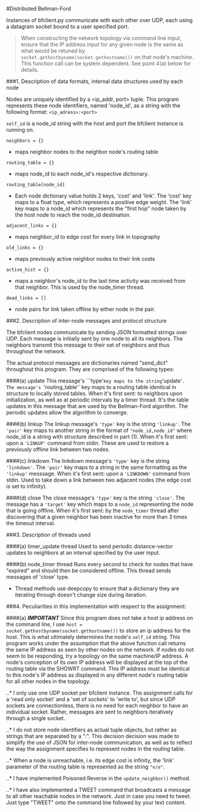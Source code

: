 #Distributed Bellman-Ford

Instances of bfclient.py communicate with each other over UDP, each using a datagram socket bound to a user specified port.

>When constructing the network topology via command line input, ensure that the IP address input for any given node is the same as what would be retuned by `socket.gethostbyname(socket.gethostname())` on that node's machine. This function call can be system dependent. See point 4(a) below for details.

###1. Description of data formats, internal data structures used by each node

  Nodes are uniquely identified by a <ip_addr, port> tuple. This program represents these node identifiers, named 'node_id', as a string with the following format:
  `<ip_adress>:<port>`

  `self_id` is a node_id string with the host and port the bfclient instance is running on.

  `neighbors = {}`
  - maps neighbor nodes to the neighbor node's routing table

  `routing_table = {}`
  - maps node_id to each node_id's respective dictionary.

  `routing_table[node_id]`
  - Each node dictionary value holds 2 keys, 'cost' and 'link'.
    The 'cost' key maps to a float type, which represents a positive edge weight.
    The 'link' key maps to a node_id which represents the "first hop" node taken by the host node to reach the node_id destination.

  `adjacent_links = {}`
  - maps neighbor_id to edge cost for every link in topography

  `old_links = {}`
  - maps previously active neighbor nodes to their link costs

  `active_hist = {}`
  - maps a neighbor's node_id to the last time activity was received from that  neighbor. This is used by the node_timer thread.

  `dead_links = []`
  - node pairs for link taken offline by either node in the pair.

###2. Description of inter-node messages and protocol structure

  The bfclient nodes communicate by sending JSON formatted strings over UDP. Each message is initially sent by one node to all its neighbors. The neighbors transmit this message to their set of neighbors and thus throughout the network.

  The actual protocol messages are dictionaries named "send_dict" throughout this program. They are comprised of the following types:

  ####(a) update
      This message's ``'type'` key maps to the string `'update'`.
      The message's `'routing_table'` key maps to a routing table identical in structure to locally stored tables.
      When it's first sent: to neighbors upon initialization, as well as at periodic intervals by a timer thread.
      It's the table updates in this message that are used by the Bellman-Ford algorithm. The periodic updates allow the algorithm to converge.

  ####(b) linkup
      The linkup message's `'type'` key is the string `'linkup'`.
      The `'pair'` key maps to another string in the format of `"node_id,node_id"`
      where node_id is a string with structure described in part (1).
      When it's first sent: upon a `'LINKUP'` command from stdin.
      These are used to restore a previously offline link between two nodes.

  ####(c) linkdown
      The linkdown message's `'type'` key is the string `'linkdown'`.
      The `'pair'` key maps to a string in the same formatting as the `'linkup'` messsage.
      When it's first sent: upon a `'LINKDOWN'` command from stdin.
      Used to take down a link between two adjacent nodes (the edge cost is set to infinity).

  ####(d) close
      The close message's `'type'` key is the string `'close'`.
      The message has a `'target'` key which maps to a `node_id` representing the node that is going offline.
      When it's first sent: by the `node_timer` thread after discovering that a given neighbor has been inactive for more than 3 times the timeout interval.

###3. Description of threads used

  ####(a) timer_update thread
      Used to send periodic distance-vector updates to neighbors at an interval specified by the user input.

  ####(b) node_timer thread
      Runs every second to check for nodes that have "expired" and should then be considered offline. This thread sends messages of 'close' type.

  - Thread methods use deepcopy to ensure that a dictionary they are iterating through doesn't change size during iteration.

###4. Peculiarities in this implementation with respect to the assignment:

  ####(a) **_IMPORTANT_**
      Since this program does not take a host ip address on the command line, I use
      `host = socket.gethostbyname(socket.gethostname())`
      to store an ip address for the host. This is what ultimately determines the node's `self_id` string.
      This program works under the assumption that the above function call returns the same IP address as seen by other nodes on the network.
      If nodes do not seem to be responding, try a topology on the same machine/IP address.
      A node's conception of its own IP address will be displayed at the top of the routing table via the SHOWRT command.
      This IP address must be identical to this node's IP address as displayed in any different node's routing table for all other nodes in the topology.

  ..* I only use one UDP socket per bfclient instance. The assignment calls for a 'read only socket' and a 'set of sockets' to 'write to', but since UDP sockets are connectionless, there is no need for each neighbor to have an individual socket. Rather, messages are sent to neighbors iteratively through a single socket.

  ..* I do not store node identifiers as actual tuple objects, but rather as    strings that are separated by a ":". This decision decision was made to simplify the use of JSON for inter-node communication, as well as to reflect the way the assignment specifies to represent nodes in the routing table.

  ..* When a node is unreachable, i.e. its edge cost is infinity, the 'link' parameter of the routing table is represented as the string `"n/a"`.

  ..* I have implemented Poisoned Reverse in the `update_neighbor()` method.

  ..* I have also implemented a TWEET command that broadcasts a message to all other reachable nodes in the network. Just in case you need to tweet. Just type "TWEET" onto the command line followed by your text content.
